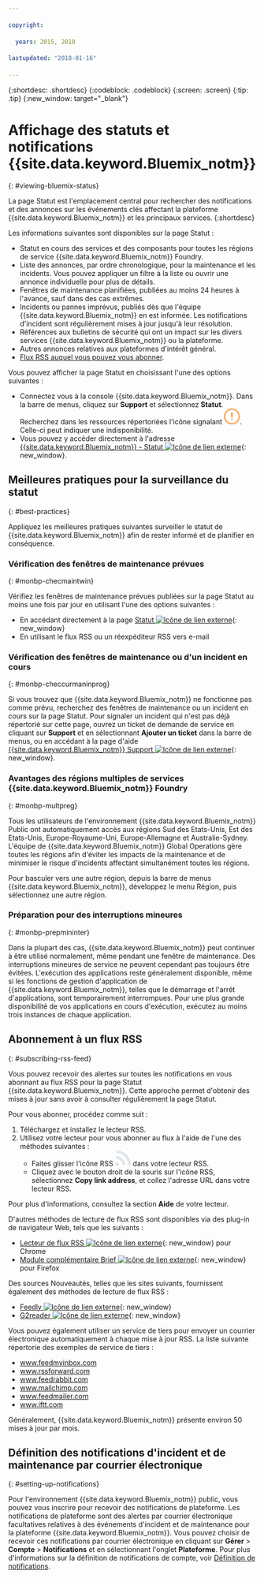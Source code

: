 ```yaml
---

copyright:

  years: 2015, 2018

lastupdated: "2018-01-16"

---
```


{:shortdesc: .shortdesc}
{:codeblock: .codeblock}
{:screen: .screen}
{:tip: .tip}
{:new_window: target="_blank"}

# Affichage des statuts et notifications {{site.data.keyword.Bluemix_notm}}
{: #viewing-bluemix-status}

La page Statut est l'emplacement central pour rechercher des notifications et des annonces sur les événements clés affectant la plateforme {{site.data.keyword.Bluemix_notm}} et les principaux services.
{:shortdesc}

Les informations suivantes sont disponibles sur la page Statut :

  * Statut en cours des services et des composants pour toutes les régions de service {{site.data.keyword.Bluemix_notm}} Foundry.
  * Liste des annonces, par ordre chronologique, pour la maintenance et les incidents. Vous pouvez appliquer un filtre à la liste ou ouvrir une annonce individuelle pour plus de détails.
  * Fenêtres de maintenance planifiées, publiées au moins 24 heures à l'avance, sauf dans des cas extrêmes.
  * Incidents ou pannes imprévus, publiés dès que l'équipe {{site.data.keyword.Bluemix_notm}} en est informée. Les notifications d'incident sont régulièrement mises à jour jusqu'à leur résolution.
  * Références aux bulletins de sécurité qui ont un impact sur les divers services {{site.data.keyword.Bluemix_notm}} ou la plateforme.
  * Autres annonces relatives aux plateformes d'intérêt général.
  * [Flux RSS auquel vous pouvez vous abonner](#subscribing-rss-feed).

Vous pouvez afficher la page Statut en choisissant l'une des options suivantes :

  * Connectez vous à la console {{site.data.keyword.Bluemix_notm}}. Dans la barre de menus, cliquez sur **Support** et sélectionnez **Statut**. Recherchez dans les ressources répertoriées l'icône signalant ![des problèmes](images/some_issues.svg). Celle-ci peut indiquer une indisponibilité.
  * Vous pouvez y accéder directement à l'adresse [{{site.data.keyword.Bluemix_notm}} - Statut ![Icône de lien externe](../icons/launch-glyph.svg "Icône de lien externe")](https://console.bluemix.net/status){: new_window}.


## Meilleures pratiques pour la surveillance du statut
{: #best-practices}

Appliquez les meilleures pratiques suivantes surveiller le statut de {{site.data.keyword.Bluemix_notm}} afin de rester informé et de planifier en conséquence.

### Vérification des fenêtres de maintenance prévues
{: #monbp-checmaintwin}

Vérifiez les fenêtres de maintenance prévues publiées sur la page Statut au moins une fois par jour en utilisant l'une des options suivantes :
* En accédant directement à la page [Statut ![Icône de lien externe](../icons/launch-glyph.svg "Icône de lien externe")](https://console.bluemix.net/status){: new_window}
* En utilisant le flux RSS ou un réexpéditeur RSS vers e-mail

### Vérification des fenêtres de maintenance ou d'un incident en cours
{: #monbp-checcurmaninprog}

Si vous trouvez que {{site.data.keyword.Bluemix_notm}} ne fonctionne pas comme prévu, recherchez des fenêtres de maintenance ou un incident en cours sur la page Statut. Pour signaler un incident qui n'est pas déjà répertorié sur cette page, ouvrez un ticket de demande de service en cliquant sur **Support** et en sélectionnant **Ajouter un ticket** dans la barre de menus, ou en accédant à la page d'aide [{{site.data.keyword.Bluemix_notm}} Support ![Icône de lien externe](../icons/launch-glyph.svg "Icône de lien externe")](http://www.ibm.biz/bluemixsupport){: new_window}.

### Avantages des régions multiples de services {{site.data.keyword.Bluemix_notm}} Foundry
{: #monbp-multpreg}

Tous les utilisateurs de l'environnement {{site.data.keyword.Bluemix_notm}} Public ont automatiquement accès aux régions Sud des Etats-Unis, Est des Etats-Unis, Europe-Royaume-Uni, Europe-Allemagne et Australie-Sydney. L'équipe de {{site.data.keyword.Bluemix_notm}} Global Operations gère toutes les régions afin d'éviter les impacts de la maintenance et de minimiser le risque d'incidents affectant simultanément toutes les régions.

Pour basculer vers une autre région, depuis la barre de menus {{site.data.keyword.Bluemix_notm}}, développez le menu Région, puis sélectionnez une autre région.

### Préparation pour des interruptions mineures
{: #monbp-prepmininter}

Dans la plupart des cas, {{site.data.keyword.Bluemix_notm}} peut continuer à être utilisé normalement, même pendant une fenêtre de maintenance. Des interruptions mineures de service ne peuvent cependant pas toujours être évitées. L'exécution des applications reste généralement disponible, même si les fonctions de gestion d'application de {{site.data.keyword.Bluemix_notm}}, telles que le démarrage et l'arrêt d'applications, sont temporairement interrompues. Pour une plus grande disponibilité de vos applications en cours d'exécution, exécutez au moins trois instances de chaque application.

## Abonnement à un flux RSS
{: #subscribing-rss-feed}

Vous pouvez recevoir des alertes sur toutes les notifications en vous abonnant au flux RSS pour la page Statut {{site.data.keyword.Bluemix_notm}}. Cette approche permet d'obtenir des mises à jour sans avoir à consulter régulièrement la page Statut.

Pour vous abonner, procédez comme suit :

1. Téléchargez et installez le lecteur RSS.
2. Utilisez votre lecteur pour vous abonner au flux à l'aide de l'une des méthodes suivantes :
    * Faites glisser l'icône RSS ![RSS](images/rss.svg) dans votre lecteur RSS.
    * Cliquez avec le bouton droit de la souris sur l'icône RSS, sélectionnez **Copy link address**, et collez l'adresse URL dans votre lecteur RSS.

Pour plus d'informations, consultez la section **Aide** de votre lecteur. 	   

D'autres méthodes de lecture de flux RSS sont disponibles via des plug-in de navigateur Web, tels que les suivants :
  * [Lecteur de flux RSS ![Icône de lien externe](../icons/launch-glyph.svg "Icône de lien externe")](http://feeder.co/){: new_window} pour Chrome
  * [Module complémentaire Brief ![Icône de lien externe](../icons/launch-glyph.svg "Icône de lien externe")](https://addons.mozilla.org/en-US/firefox/addon/brief/){: new_window} pour Firefox

Des sources Nouveautés, telles que les sites suivants, fournissent également des méthodes de lecture de flux RSS :
  * [Feedly ![Icône de lien externe](../icons/launch-glyph.svg "Icône de lien externe")](http://www.feedly.com/){: new_window}
  * [G2reader ![Icône de lien externe](../icons/launch-glyph.svg "Icône de lien externe")](http://www.g2reader.com/en/){: new_window}

Vous pouvez également utiliser un service de tiers pour envoyer un courrier électronique automatiquement à chaque mise à jour RSS. La liste suivante répertorie des exemples de service de tiers :

  * www.feedmyinbox.com
  * www.rssforward.com
  * www.feedrabbit.com
  * www.mailchimp.com
  * www.feedmailer.com
  * www.iftt.com

Généralement, {{site.data.keyword.Bluemix_notm}} présente environ 50 mises à jour par mois.


## Définition des notifications d'incident et de maintenance par courrier électronique
{: #setting-up-notifications}

Pour l'environnement {{site.data.keyword.Bluemix_notm}} public, vous pouvez vous inscrire pour recevoir des notifications de plateforme. Les notifications de plateforme sont des alertes par courrier électronique facultatives relatives à des événements d'incident et de maintenance pour la plateforme {{site.data.keyword.Bluemix_notm}}. Vous pouvez choisir de recevoir ces notifications par courrier électronique en cliquant sur **Gérer** > **Compte** > **Notifications** et en sélectionnant l'onglet **Plateforme**. Pour plus d'informations sur la définition de notifications de compte, voir [Définition de notifications](/docs/account/notifications.html#setting-notifications).
